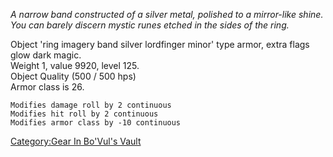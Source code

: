 *A narrow band constructed of a silver metal, polished to a mirror-like
shine. You can barely discern mystic runes etched in the sides of the
ring.*

Object 'ring imagery band silver lordfinger minor' type armor, extra
flags glow dark magic.  
Weight 1, value 9920, level 125.  
Object Quality (500 / 500 hps)  
Armor class is 26.

`Modifies damage roll by 2 continuous`  
`Modifies hit roll by 2 continuous`  
`Modifies armor class by -10 continuous`

[Category:Gear In Bo'Vul's
Vault](Category:Gear_In_Bo'Vul's_Vault "wikilink")
